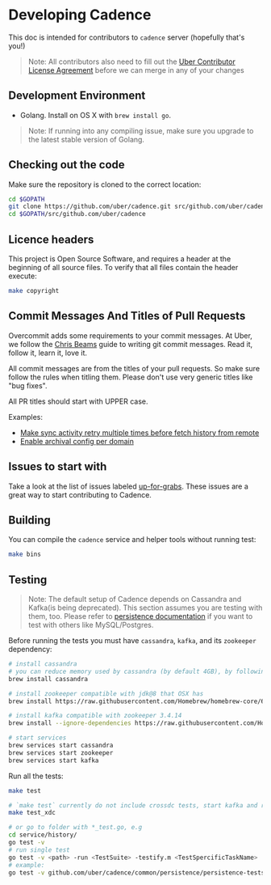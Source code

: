 # Developing Cadence

This doc is intended for contributors to `cadence` server (hopefully that's you!)

>Note: All contributors also need to fill out the [Uber Contributor License Agreement](http://t.uber.com/cla) before we can merge in any of your changes

## Development Environment

* Golang. Install on OS X with `brew install go`. 
>Note: If running into any compiling issue, make sure you upgrade to the latest stable version of Golang. 

## Checking out the code

Make sure the repository is cloned to the correct location:

```bash
cd $GOPATH
git clone https://github.com/uber/cadence.git src/github.com/uber/cadence
cd $GOPATH/src/github.com/uber/cadence
```

## Licence headers

This project is Open Source Software, and requires a header at the beginning of
all source files. To verify that all files contain the header execute:

```bash
make copyright
```

## Commit Messages And Titles of Pull Requests

Overcommit adds some requirements to your commit messages. At Uber, we follow the
[Chris Beams](http://chris.beams.io/posts/git-commit/) guide to writing git
commit messages. Read it, follow it, learn it, love it.

All commit messages are from the titles of your pull requests. So make sure follow the rules when titling them. 
Please don't use very generic titles like "bug fixes". 

All PR titles should start with UPPER case.

Examples:

- [Make sync activity retry multiple times before fetch history from remote](https://github.com/uber/cadence/pull/1379)
- [Enable archival config per domain](https://github.com/uber/cadence/pull/1351)

## Issues to start with

Take a look at the list of issues labeled 
[up-for-grabs](https://github.com/uber/cadence/labels/up-for-grabs). These issues 
are a great way to start contributing to Cadence.

## Building

You can compile the `cadence` service and helper tools without running test:

```bash
make bins
```

## Testing

>Note: The default setup of Cadence depends on Cassandra and Kafka(is being deprecated). 
This section assumes you are testing with them, too. Please refer to [persistence documentation](https://github.com/uber/cadence/blob/master/docs/persistence.md) if you want to test with others like MySQL/Postgres. 

Before running the tests you must have `cassandra`, `kafka`, and its `zookeeper` dependency:

```bash
# install cassandra
# you can reduce memory used by cassandra (by default 4GB), by following instructions here: http://codefoundries.com/developer/cassandra/cassandra-installation-mac.html
brew install cassandra

# install zookeeper compatible with jdk@8 that OSX has
brew install https://raw.githubusercontent.com/Homebrew/homebrew-core/6d8197bbb5f77e62d51041a3ae552ce2f8ff1344/Formula/zookeeper.rb

# install kafka compatible with zookeeper 3.4.14
brew install --ignore-dependencies https://raw.githubusercontent.com/Homebrew/homebrew-core/6d8197bbb5f77e62d51041a3ae552ce2f8ff1344/Formula/kafka.rb

# start services
brew services start cassandra
brew services start zookeeper
brew services start kafka

```

Run all the tests:

```bash
make test

# `make test` currently do not include crossdc tests, start kafka and run 
make test_xdc

# or go to folder with *_test.go, e.g
cd service/history/ 
go test -v
# run single test
go test -v <path> -run <TestSuite> -testify.m <TestSpercificTaskName>
# example:
go test -v github.com/uber/cadence/common/persistence/persistence-tests -run TestVisibilitySamplingSuite -testify.m TestListClosedWorkflowExecutions
```
